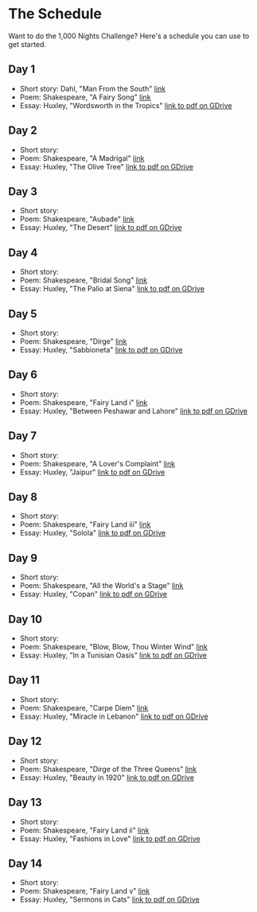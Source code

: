 # The Schedule
Want to do the 1,000 Nights Challenge? Here's a schedule you can use to get started.

## Day 1
- Short story: Dahl, "Man From the South" [link](http://www.classicshorts.com/stories/south.html)
- Poem: Shakespeare, "A Fairy Song" [link](http://www.poemhunter.com/poem/a-fairy-song/)
- Essay: Huxley, "Wordsworth in the Tropics" [link to pdf on GDrive](https://docs.google.com/file/d/0B1wVj1bO9bocY0x2N0dXNzNkVWc/)

## Day 2
- Short story:
- Poem: Shakespeare, "A Madrigal" [link](http://www.poemhunter.com/poem/a-madrigal-2/)
- Essay: Huxley, "The Olive Tree" [link to pdf on GDrive](https://docs.google.com/file/d/0B1wVj1bO9bocY0x2N0dXNzNkVWc/)

## Day 3
- Short story:
- Poem: Shakespeare, "Aubade" [link](http://www.poemhunter.com/poem/aubade-2/)
- Essay: Huxley, "The Desert" [link to pdf on GDrive](https://docs.google.com/file/d/0B1wVj1bO9bocY0x2N0dXNzNkVWc/)

## Day 4
- Short story:
- Poem: Shakespeare, "Bridal Song" [link](http://www.poemhunter.com/poem/bridal-song/)
- Essay: Huxley, "The Palio at Siena" [link to pdf on GDrive](https://docs.google.com/file/d/0B1wVj1bO9bocY0x2N0dXNzNkVWc/)

## Day 5
- Short story:
- Poem: Shakespeare, "Dirge" [link](http://www.poemhunter.com/poem/dirge/)
- Essay: Huxley, "Sabbioneta" [link to pdf on GDrive](https://docs.google.com/file/d/0B1wVj1bO9bocY0x2N0dXNzNkVWc/)

## Day 6
- Short story:
- Poem: Shakespeare, "Fairy Land i" [link](http://www.poemhunter.com/poem/fairy-land-i/)
- Essay: Huxley, "Between Peshawar and Lahore" [link to pdf on GDrive](https://docs.google.com/file/d/0B1wVj1bO9bocY0x2N0dXNzNkVWc/)

## Day 7
- Short story:
- Poem: Shakespeare, "A Lover's Complaint" [link](http://www.poemhunter.com/poem/a-lover-s-complaint/)
- Essay: Huxley, "Jaipur" [link to pdf on GDrive](https://docs.google.com/file/d/0B1wVj1bO9bocY0x2N0dXNzNkVWc/)

## Day 8
- Short story:
- Poem: Shakespeare, "Fairy Land iii" [link](http://www.poemhunter.com/poem/fairy-land-iii/)
- Essay: Huxley, "Solola" [link to pdf on GDrive](https://docs.google.com/file/d/0B1wVj1bO9bocY0x2N0dXNzNkVWc/)

## Day 9
- Short story:
- Poem: Shakespeare, "All the World's a Stage" [link](http://www.poemhunter.com/poem/all-the-world-s-a-stage/)
- Essay: Huxley, "Copan" [link to pdf on GDrive](https://docs.google.com/file/d/0B1wVj1bO9bocY0x2N0dXNzNkVWc/)

## Day 10
- Short story:
- Poem: Shakespeare, "Blow, Blow, Thou Winter Wind" [link](http://www.poemhunter.com/poem/blow-blow-thou-winter-wind/)
- Essay: Huxley, "In a Tunisian Oasis" [link to pdf on GDrive](https://docs.google.com/file/d/0B1wVj1bO9bocY0x2N0dXNzNkVWc/)

## Day 11
- Short story:
- Poem: Shakespeare, "Carpe Diem" [link](http://www.poemhunter.com/poem/carpe-diem/)
- Essay: Huxley, "Miracle in Lebanon" [link to pdf on GDrive](https://docs.google.com/file/d/0B1wVj1bO9bocY0x2N0dXNzNkVWc/)

## Day 12
- Short story:
- Poem: Shakespeare, "Dirge of the Three Queens" [link](http://www.poemhunter.com/poem/dirge-of-the-three-queens/)
- Essay: Huxley, "Beauty in 1920" [link to pdf on GDrive](https://docs.google.com/file/d/0B1wVj1bO9bocY0x2N0dXNzNkVWc/)

## Day 13
- Short story:
- Poem: Shakespeare, "Fairy Land ii" [link](http://www.poemhunter.com/poem/fairy-land-ii/)
- Essay: Huxley, "Fashions in Love" [link to pdf on GDrive](https://docs.google.com/file/d/0B1wVj1bO9bocY0x2N0dXNzNkVWc/)

## Day 14
- Short story:
- Poem: Shakespeare, "Fairy Land v" [link](http://www.poemhunter.com/poem/fairy-land-v/)
- Essay: Huxley, "Sermons in Cats" [link to pdf on GDrive](https://docs.google.com/file/d/0B1wVj1bO9bocY0x2N0dXNzNkVWc/)